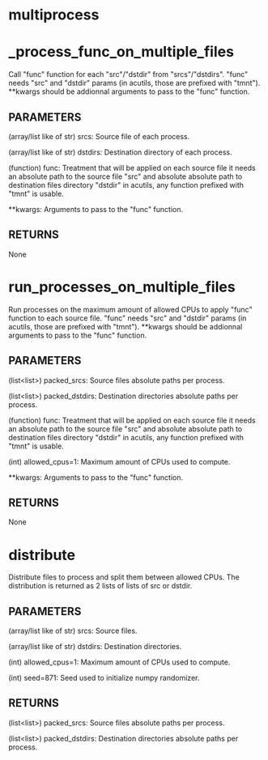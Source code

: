# multiprocess

# _process_func_on_multiple_files


Call "func" function for each "src"/"dstdir" from "srcs"/"dstdirs".
"func" needs "src" and "dstdir" params (in acutils, those are prefixed
with "tmnt").
**kwargs should be addionnal arguments to pass to the "func" function.

PARAMETERS
----------
(array/list like of str) srcs:
Source file of each process.

(array/list like of str) dstdirs:
Destination directory of each process.

(function) func:
Treatment that will be applied on each source file it needs an absolute
path to the source file "src" and absolute absolute path to destination files
directory "dstdir" in acutils, any function prefixed with "tmnt" is usable.

**kwargs: Arguments to pass to the "func" function.

RETURNS
-------
None


# run_processes_on_multiple_files


Run processes on the maximum amount of allowed CPUs to apply "func" function
to each source file.
"func" needs "src" and "dstdir" params (in acutils, those are prefixed with
"tmnt").
**kwargs should be addionnal arguments to pass to the "func" function.

PARAMETERS
----------
(list<list<str>>) packed_srcs:
Source files absolute paths per process.

(list<list<str>>) packed_dstdirs:
Destination directories absolute paths per process.

(function) func:
Treatment that will be applied on each source file it needs an absolute
path to the source file "src" and absolute absolute path to destination
files directory "dstdir" in acutils, any function prefixed with "tmnt"
is usable.

(int) allowed_cpus=1:
Maximum amount of CPUs used to compute.

**kwargs: Arguments to pass to the "func" function.

RETURNS
-------
None


# distribute


Distribute files to process and split them between allowed CPUs.
The distribution is returned as 2 lists of lists of src or dstdir.

PARAMETERS
----------
(array/list like of str) srcs:
Source files.

(array/list like of str) dstdirs:
Destination directories.

(int) allowed_cpus=1:
Maximum amount of CPUs used to compute.

(int) seed=871:
Seed used to initialize numpy randomizer.

RETURNS
-------
(list<list<str>>) packed_srcs:
Source files absolute paths per process.

(list<list<str>>) packed_dstdirs:
Destination directories absolute paths per process.



